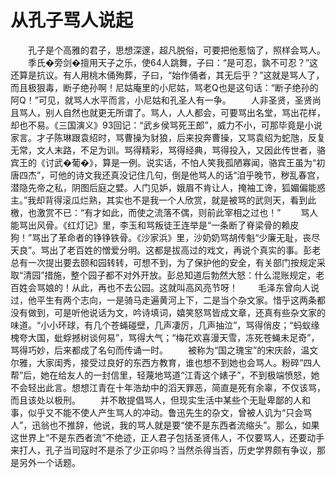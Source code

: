 # 从孔子骂人说起
　　孔子是个高雅的君子，思想深邃，超凡脱俗，可要把他惹恼了，照样会骂人。 
　　季氏�旁剑�擅用天子之乐，使64人跳舞，子曰：“是可忍，孰不可忍？”这还算是抗议。有人用桃木俑殉葬，子曰，“始作俑者，其无后乎？”这就是骂人了，而且极狠毒，断子绝孙啊！尼姑庵里的小尼姑，骂老Q也是这句话：“断子绝孙的阿Q！”可见，就骂人水平而言，小尼姑和孔圣人有一争。 
　　人非圣贤，圣贤尚且骂人，别人自然也就更无所谓了。骂人，人人都会，可要骂出名堂，骂出花样，却也不易。《三国演义》93回记：“武乡侯骂死王郎”，威力不小，可那毕竟是小说家言。才子陈琳跟袁绍时，骂曹操为豺狼，后来投奔曹操，又骂袁绍为蛇虺，反复无常，文人末路，不足为训。骂得精彩，骂得经典，骂得投入，又因此传世者，骆宾王的《讨武�葡�》，算是一例。说实话，不怕人笑我孤陋寡闻，骆宾王虽为“初唐四杰”，可他的诗文我还真没记住几句，倒是他骂人的话“洎乎晚节，秽乱春宫，潜隐先帝之私，阴图后庭之嬖。人门见妒，娥眉不肯让人，掩袖工谗，狐媚偏能惑主。”我却背得滚瓜烂熟，其实也不是我一个人欣赏，就是被骂的武则天，看到此檄，也激赏不已：“有才如此，而使之流落不偶，则前此宰相之过也！” 
　　骂人能骂出风骨。《红灯记》里，李玉和骂叛徒王连举是“一条断了脊梁骨的赖皮狗！”骂出了革命者的铮铮铁骨。《沙家浜》里，沙奶奶骂胡传魁“少廉无耻，丧尽天良”。骂出了老百姓的憎爱分明。这都是拔高过的戏文，再说个真实的事。彭老总有一次提出要去颐和园转转，可想不到，为了保护他的安全，有关部门按规定采取“清园”措施，整个园子都不对外开放。彭总知道后勃然大怒：什么混账规定，老百姓会骂娘的！从此，再也不去公园。这就叫高风亮节呀！ 
　　毛泽东曾向人说过，他平生有两个志向，一是骑马走遍黄河上下，二是当个杂文家。惜乎这两条都没有做到，可是听他说话为文，吟诗填词，嬉笑怒骂皆成文章，还真有些杂文家的味道。“小小环球，有几个苍蝇碰壁，几声凄厉，几声抽泣”，骂得俏皮；“蚂蚁缘槐夸大国，蚍蜉撼树谈何易”，骂得大气；“梅花欢喜漫天雪，冻死苍蝇未足奇”，骂得巧妙，后来都成了名句而传诵一时。 
　　被称为“国之瑰宝”的宋庆龄，温文尔雅，大家闺秀，接受过良好的东西方教育，谁也想不到她也会骂人。粉碎“四人帮”后，她在给友人的一封信里，轻蔑地骂道“江青这个婊子”，不到极端愤怒，她不会轻出此言。想想江青在十年浩劫中的滔天罪恶，简直是死有余辜，不仅该骂，而且该处以极刑。 
　　并不敢提倡骂人，但现实生活中某些个无耻卑鄙的人和事，似乎又不能不使人产生骂人的冲动。鲁迅先生的杂文，曾被人讥为“只会骂人”，迅翁也不推辞，他说，我的骂人就是要“使不是东西者流缩头”。那么，如果这世界上“不是东西者流”不绝迹，正人君子包括圣贤伟人，不仅要骂人，还要动手来打人，孔子当司寇时不是杀了少正卯吗？当然杀得当否，历史学界颇有争议，那是另外一个话题。
 